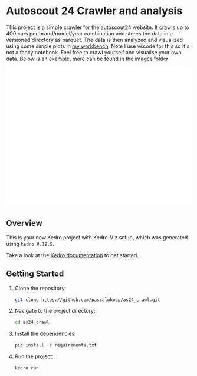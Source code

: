 # Autoscout 24 Crawler and analysis

This project is a simple crawler for the autoscout24 website. It crawls up to 400 cars per brand/model/year combination and stores the data in a versioned directory as parquet. The data is then analyzed and visualized using some simple plots in [my workbench](workbench.py). Note I use vscode for this so it's not a fancy notebook. Feel free to crawl yourself and visualise your own data. Below is an example, more can be found in [the images folder](images/)

![](images/price_vs_mileage_focus.png)

## Overview

This is your new Kedro project with Kedro-Viz setup, which was generated using `kedro 0.19.5`.

Take a look at the [Kedro documentation](https://docs.kedro.org) to get started.

## Getting Started

1. Clone the repository:
    ```bash
    git clone https://github.com/pascalwhoop/as24_crawl.git
    ```

2. Navigate to the project directory:
    ```bash
    cd as24_crawl
    ```

3. Install the dependencies:
    ```bash
    pip install -r requirements.txt
    ```

4. Run the project:
    ```bash
    kedro run
    ```

